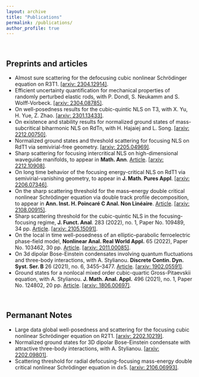 ```yaml
---
layout: archive
title: "Publications"
permalink: /publications/
author_profile: true
---
```


<br>

<h2>Preprints and articles</h2>
<ul>

<li>Almost sure scattering for the defocusing cubic nonlinear Schrödinger equation on R3T1. <a href="https://arxiv.org/abs/2304.12914">[arxiv: 2304.12914]</a>.</li>

<li>Efficient uncertainty quantification for mechanical properties of randomly perturbed elastic rods, with P. Dondl, S. Neukamm and S. Wolff-Vorbeck. <a href="https://arxiv.org/abs/2304.08785">[arxiv: 2304.08785]</a>. </li> 

<li>On well-posedness results for the cubic-quintic NLS on T3, with X. Yu, H. Yue, Z. Zhao. <a href="https://arxiv.org/abs/2301.13433">[arxiv: 2301.13433]</a>. </li>

<li>On existence and stability results for normalized ground states of mass-subcritical biharmonic NLS on RdTn, with H. Hajaiej and L. Song. <a href="https://arxiv.org/abs/2212.00750">[arxiv: 2212.00750]</a>. </li>

<li>Normalized ground states and threshold scattering for focusing NLS on RdT1 via semivirial-free geometry. <a href="https://arxiv.org/abs/2205.04969">[arxiv: 2205.04969]</a>. </li>

<li>Sharp scattering for focusing intercritical NLS on high-dimensional waveguide manifolds, to appear in <b>Math. Ann</b>. <a href="https://link.springer.com/article/10.1007/s00208-023-02636-4">Article</a>. <a href="https://arxiv.org/abs/2212.10908">[arxiv: 2212.10908]</a>. </li>

<li>On long time behavior of the focusing energy-critical NLS on RdT1 via semivirial-vanishing geometry, to appear in <b>J. Math. Pures Appl</b>.  <a href="https://arxiv.org/abs/2206.07346">[arxiv: 2206.07346]</a>. </li>

<li>On the sharp scattering threshold for the mass–energy double critical nonlinear Schrödinger equation via double track profile decomposition, to appear in <b>Ann. Inst. H. Poincaré C Anal. Non Linéaire</b>. <a href="https://ems.press/journals/aihpc/articles/9019654">Article</a>. <a href="https://arxiv.org/abs/2108.00915">[arxiv: 2108.00915]</a>. </li>

<li>Sharp scattering threshold for the cubic-quintic NLS in the focusing-focusing regime, <b>J. Funct. Anal</b>. 283 (2022), no. 1, Paper No. 109489, 34 pp. <a href="https://www.sciencedirect.com/science/article/abs/pii/S0022123622001094?via%3Dihub">Article</a>. <a href="https://arxiv.org/abs/2105.15091">[arxiv: 2105.15091]</a>. </li>

<li>On the local in time well-posedness of an elliptic–parabolic ferroelectric phase-field model, <b>Nonlinear Anal. Real World Appl.</b> 65 (2022), Paper No. 103462, 30 pp. <a href="https://www.sciencedirect.com/science/article/abs/pii/S1468121821001711">Article</a>. <a href="https://arxiv.org/abs/2011.00085">[arxiv: 2011.00085]</a>. </li>

<li>On 3d dipolar Bose-Einstein condensates involving quantum fluctuations and three-body interactions, with A. Stylianou. <b>Discrete Contin. Dyn. Syst. Ser. B</b> 26 (2021), no. 6, 3455–3477. <a href="https://www.aimsciences.org/article/doi/10.3934/dcdsb.2020239">Article</a>. <a href="https://arxiv.org/abs/1902.05591">[arxiv: 1902.05591]</a>. </li>

<li>Ground states for a nonlocal mixed order cubic-quartic Gross-Pitaevskii equation, with A. Stylianou. <b>J. Math. Anal. Appl.</b> 496 (2021), no. 1, Paper No. 124802, 20 pp. <a href="https://www.sciencedirect.com/science/article/abs/pii/S0022247X20309653">Article</a>. <a href="https://arxiv.org/abs/1806.00697">[arxiv: 1806.00697]</a>. </li>

</ul>


<br>

<h2>Permanant Notes</h2>


<ul>

<li> Large data global well-posedness and scattering for the focusing cubic nonlinear Schrödinger equation on R2T1. <a href="https://arxiv.org/abs/2202.10219">[arxiv: 2202.10219]</a>. </li>

<li> Normalized ground states for 3D dipolar Bose-Einstein condensate with attractive three-body interactions, with A. Stylianou. <a href="https://arxiv.org/abs/2202.09801">[arxiv: 2202.09801]</a>. </li>

<li> Scattering threshold for radial defocusing-focusing mass-energy double critical nonlinear Schrödinger equation in d≥5. <a href="https://arxiv.org/abs/2106.06993">[arxiv: 2106.06993]</a>. </li>

</ul>

